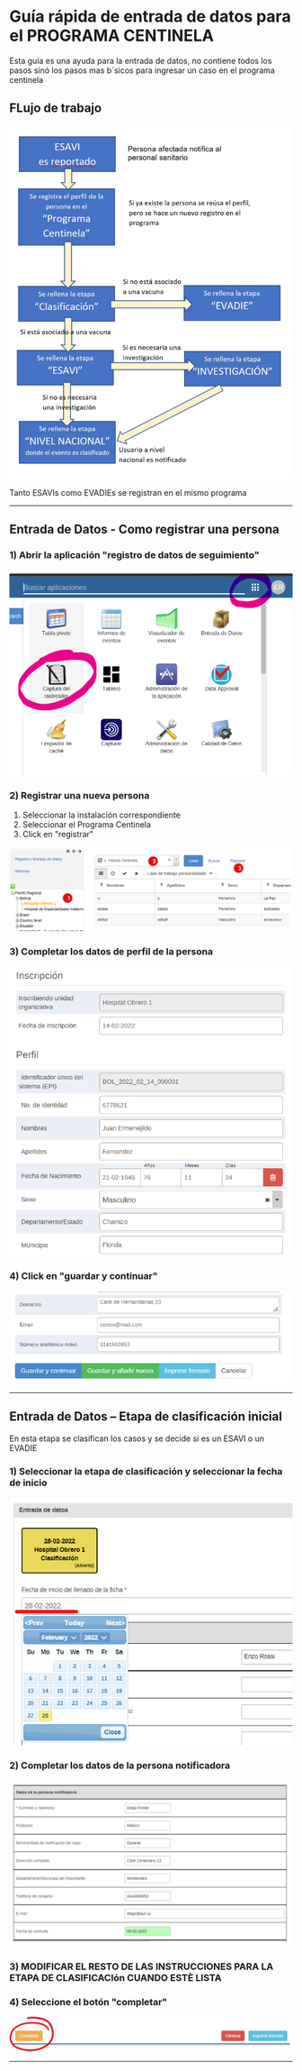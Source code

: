 # Guía rápida de entrada de datos para el PROGRAMA CENTINELA
Esta guía es una ayuda para la entrada de datos, no contiene todos los pasos sinó los pasos mas b´sicos para ingresar un caso en el programa centinela 

## FLujo de trabajo

![Diagrama del flujo de trabajo](resources/images/flujo.png)

Tanto ESAVIs como EVADIEs se registran en el mismo programa

---------------

## Entrada de Datos - Como registrar una persona

### 1) Abrir la aplicación "registro de datos de seguimiento"

![Tracker](resources/images/tracker.png)

### 2) Registrar una nueva persona

1. Seleccionar la instalación correspondiente
2. Seleccionar el Programa Centinela
3. Click en "registrar"

![Tracker](resources/images/enrollmentlist1.png)

### 3) Completar los datos de perfil de la persona

![Tracker](resources/images/profile.png)

### 4) Click en "guardar y continuar"

![Tracker](resources/images/profile2.png)

-----------------------

## Entrada de Datos – Etapa de clasificación inicial

En esta etapa se clasifican los casos y se decide si es un ESAVI o un EVADIE

### 1) Seleccionar la etapa de clasificación y seleccionar la fecha de inicio

![Clasificación](resources/images/clasificacion1.png)

### 2) Completar los datos de la persona notificadora

![Clasificación](resources/images/personanotificadora.png)

### 3)  MODIFICAR EL RESTO DE LAS INSTRUCCIONES PARA LA ETAPA DE CLASIFICACIón CUANDO ESTÈ LISTA

### 4) Seleccione el botón "completar"

![Clasificación](resources/images/completar.png)

------------------------

